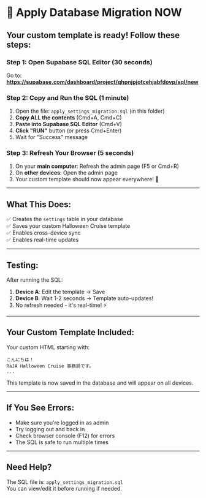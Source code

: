 # 🚀 Apply Database Migration NOW

## Your custom template is ready! Follow these steps:

### Step 1: Open Supabase SQL Editor (30 seconds)

Go to: **https://supabase.com/dashboard/project/qhpnjpjotcehjabfdovp/sql/new**

### Step 2: Copy and Run the SQL (1 minute)

1. Open the file: `apply_settings_migration.sql` (in this folder)
2. **Copy ALL the contents** (Cmd+A, Cmd+C)
3. **Paste into Supabase SQL Editor** (Cmd+V)
4. **Click "RUN"** button (or press Cmd+Enter)
5. Wait for "Success" message

### Step 3: Refresh Your Browser (5 seconds)

1. On your **main computer**: Refresh the admin page (F5 or Cmd+R)
2. On **other devices**: Open the admin page
3. Your custom template should now appear everywhere! 🎉

---

## What This Does:

✅ Creates the `settings` table in your database  
✅ Saves your custom Halloween Cruise template  
✅ Enables cross-device sync  
✅ Enables real-time updates

---

## Testing:

After running the SQL:

1. **Device A**: Edit the template → Save
2. **Device B**: Wait 1-2 seconds → Template auto-updates!
3. No refresh needed - it's real-time! ⚡

---

## Your Custom Template Included:

Your custom HTML starting with:

```
こんにちは！
RaJA Halloween Cruise 事務局です。
...
```

This template is now saved in the database and will appear on all devices.

---

## If You See Errors:

- Make sure you're logged in as admin
- Try logging out and back in
- Check browser console (F12) for errors
- The SQL is safe to run multiple times

---

## Need Help?

The SQL file is: `apply_settings_migration.sql`  
You can view/edit it before running if needed.

